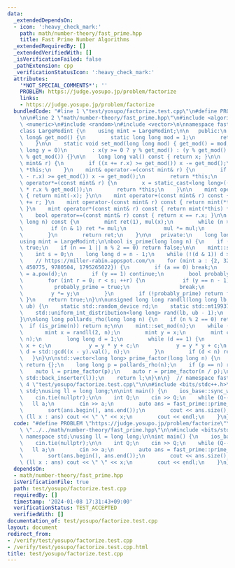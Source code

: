 ```yaml
---
data:
  _extendedDependsOn:
  - icon: ':heavy_check_mark:'
    path: math/number-theory/fast_prime.hpp
    title: Fast Prime Number Algorithms
  _extendedRequiredBy: []
  _extendedVerifiedWith: []
  _isVerificationFailed: false
  _pathExtension: cpp
  _verificationStatusIcon: ':heavy_check_mark:'
  attributes:
    '*NOT_SPECIAL_COMMENTS*': ''
    PROBLEM: https://judge.yosupo.jp/problem/factorize
    links:
    - https://judge.yosupo.jp/problem/factorize
  bundledCode: "#line 1 \"test/yosupo/factorize.test.cpp\"\n#define PROBLEM \"https://judge.yosupo.jp/problem/factorize\"\
    \n\n#line 2 \"math/number-theory/fast_prime.hpp\"\n#include <algorithm>\n#include\
    \ <numeric>\n#include <random>\n#include <vector>\n\nnamespace fast_prime {\n\n\
    class LargeModint {\n    using mint = LargeModint;\n\n   public:\n    static long\
    \ long& get_mod() {\n        static long long mod = 1;\n        return mod;\n\
    \    }\n\n    static void set_mod(long long mod) { get_mod() = mod; }\n\n    LargeModint(long\
    \ long y = 0)\n        : x(y >= 0 ? y % get_mod() : (y % get_mod() + get_mod())\
    \ % get_mod()) {}\n\n    long long val() const { return x; }\n\n    mint& operator+=(const\
    \ mint& r) {\n        if ((x += r.x) >= get_mod()) x -= get_mod();\n        return\
    \ *this;\n    }\n    mint& operator-=(const mint& r) {\n        if ((x += get_mod()\
    \ - r.x) >= get_mod()) x -= get_mod();\n        return *this;\n    }\n    mint&\
    \ operator*=(const mint& r) {\n        x = static_cast<long long>((__int128_t)x\
    \ * r.x % get_mod());\n        return *this;\n    }\n\n    mint operator-() const\
    \ { return mint(-x); }\n\n    mint operator+(const mint& r) const { return mint(*this)\
    \ += r; }\n    mint operator-(const mint& r) const { return mint(*this) -= r;\
    \ }\n    mint operator*(const mint& r) const { return mint(*this) *= r; }\n\n\
    \    bool operator==(const mint& r) const { return x == r.x; }\n\n    mint pow(long\
    \ long n) const {\n        mint ret(1), mul(x);\n        while (n > 0) {\n   \
    \         if (n & 1) ret *= mul;\n            mul *= mul;\n            n >>= 1;\n\
    \        }\n        return ret;\n    }\n\n   private:\n    long long x;\n};\n\n\
    using mint = LargeModint;\n\nbool is_prime(long long n) {\n    if (n == 2) return\
    \ true;\n    if (n == 1 || n % 2 == 0) return false;\n\n    mint::set_mod(n);\n\
    \    int s = 0;\n    long long d = n - 1;\n    while (!(d & 1)) d >>= 1, ++s;\n\
    \    // https://miller-rabin.appspot.com/\n    for (mint a : {2, 325, 9375, 28178,\
    \ 450775, 9780504, 1795265022}) {\n        if (a == 0) break;\n        mint y\
    \ = a.pow(d);\n        if (y == 1) continue;\n        bool probably_prime = false;\n\
    \        for (int r = 0; r < s; ++r) {\n            if (y == n - 1) {\n      \
    \          probably_prime = true;\n                break;\n            }\n   \
    \         y *= y;\n        }\n        if (!probably_prime) return false;\n   \
    \ }\n    return true;\n}\n\nunsigned long long randll(long long lb, long long\
    \ ub) {\n    static std::random_device rd;\n    static std::mt19937_64 rng(rd());\n\
    \    std::uniform_int_distribution<long long> rand(lb, ub - 1);\n    return rand(rng);\n\
    }\n\nlong long pollards_rho(long long n) {\n    if (n % 2 == 0) return 2;\n  \
    \  if (is_prime(n)) return n;\n\n    mint::set_mod(n);\n    while (true) {\n \
    \       mint x = randll(2, n);\n        mint y = x;\n        mint c = randll(1,\
    \ n);\n        long long d = 1;\n        while (d == 1) {\n            x = x *\
    \ x + c;\n            y = y * y + c;\n            y = y * y + c;\n           \
    \ d = std::gcd((x - y).val(), n);\n        }\n        if (d < n) return d;\n \
    \   }\n}\n\nstd::vector<long long> prime_factor(long long n) {\n    if (n <= 1)\
    \ return {};\n    long long p = pollards_rho(n);\n    if (p == n) return {p};\n\
    \    auto l = prime_factor(p);\n    auto r = prime_factor(n / p);\n    std::ranges::copy(r,\
    \ std::back_inserter(l));\n    return l;\n}\n\n}  // namespace fast_prime\n#line\
    \ 4 \"test/yosupo/factorize.test.cpp\"\n\n#include <bits/stdc++.h>\nusing namespace\
    \ std;\nusing ll = long long;\n\nint main() {\n    ios_base::sync_with_stdio(false);\n\
    \    cin.tie(nullptr);\n\n    int Q;\n    cin >> Q;\n    while (Q--) {\n     \
    \   ll a;\n        cin >> a;\n        auto ans = fast_prime::prime_factor(a);\n\
    \        sort(ans.begin(), ans.end());\n        cout << ans.size();\n        for\
    \ (ll x : ans) cout << \" \" << x;\n        cout << endl;\n    }\n}\n"
  code: "#define PROBLEM \"https://judge.yosupo.jp/problem/factorize\"\n\n#include\
    \ \"../../math/number-theory/fast_prime.hpp\"\n\n#include <bits/stdc++.h>\nusing\
    \ namespace std;\nusing ll = long long;\n\nint main() {\n    ios_base::sync_with_stdio(false);\n\
    \    cin.tie(nullptr);\n\n    int Q;\n    cin >> Q;\n    while (Q--) {\n     \
    \   ll a;\n        cin >> a;\n        auto ans = fast_prime::prime_factor(a);\n\
    \        sort(ans.begin(), ans.end());\n        cout << ans.size();\n        for\
    \ (ll x : ans) cout << \" \" << x;\n        cout << endl;\n    }\n}"
  dependsOn:
  - math/number-theory/fast_prime.hpp
  isVerificationFile: true
  path: test/yosupo/factorize.test.cpp
  requiredBy: []
  timestamp: '2024-01-08 17:31:43+09:00'
  verificationStatus: TEST_ACCEPTED
  verifiedWith: []
documentation_of: test/yosupo/factorize.test.cpp
layout: document
redirect_from:
- /verify/test/yosupo/factorize.test.cpp
- /verify/test/yosupo/factorize.test.cpp.html
title: test/yosupo/factorize.test.cpp
---
```

